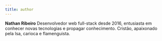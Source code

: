 ```yaml
---
title: author
---
```


**Nathan Ribeiro** Desenvolvedor web full-stack desde 2016, entusiasta em conhecer novas tecnologias e propagar conhecimento. Cristão, apaixonado pela Isa, carioca e flamenguista.
